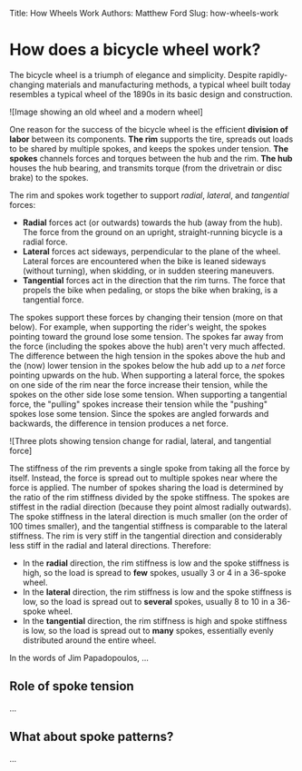 Title: How Wheels Work
Authors: Matthew Ford
Slug: how-wheels-work

# How does a bicycle wheel work?

The bicycle wheel is a triumph of elegance and simplicity. Despite rapidly-changing materials and manufacturing methods, a typical wheel built today resembles a typical wheel of the 1890s in its basic design and construction.

![Image showing an old wheel and a modern wheel]

One reason for the success of the bicycle wheel is the efficient __division of labor__ between its components. __The rim__ supports the tire, spreads out loads to be shared by multiple spokes, and keeps the spokes under tension. __The spokes__ channels forces and torques between the hub and the rim. __The hub__ houses the hub bearing, and transmits torque (from the drivetrain or disc brake) to the spokes.

The rim and spokes work together to support _radial_, _lateral_, and _tangential_ forces:

* __Radial__ forces act (or outwards) towards the hub (away from the hub). The force from the ground on an upright, straight-running bicycle is a radial force.
* __Lateral__ forces act sideways, perpendicular to the plane of the wheel. Lateral forces are encountered when the bike is leaned sideways (without turning), when skidding, or in sudden steering maneuvers.
* __Tangential__ forces act in the direction that the rim turns. The force that propels the bike when pedaling, or stops the bike when braking, is a tangential force.

The spokes support these forces by changing their tension (more on that below). For example, when supporting the rider's weight, the spokes pointing toward the ground lose some tension. The spokes far away from the force (including the spokes above the hub) aren't very much affected. The difference between the high tension in the spokes above the hub and the (now) lower tension in the spokes below the hub add up to a _net_ force pointing upwards on the hub. When supporting a lateral force, the spokes on one side of the rim near the force increase their tension, while the spokes on the other side lose some tension. When supporting a tangential force, the "pulling" spokes increase their tension while the "pushing" spokes lose some tension. Since the spokes are angled forwards and backwards, the difference in tension produces a net force.

![Three plots showing tension change for radial, lateral, and tangential force]

The stiffness of the rim prevents a single spoke from taking all the force by itself. Instead, the force is spread out to multiple spokes near where the force is applied. The number of spokes sharing the load is determined by the ratio of the rim stiffness divided by the spoke stiffness. The spokes are stiffest in the radial direction (because they point almost radially outwards). The spoke stiffness in the lateral direction is much smaller (on the order of 100 times smaller), and the tangential stiffness is comparable to the lateral stiffness. The rim is very stiff in the tangential direction and considerably less stiff in the radial and lateral directions. Therefore:

* In the __radial__ direction, the rim stiffness is low and the spoke stiffness is high, so the load is spread to __few__ spokes, usually 3 or 4 in a 36-spoke wheel.
* In the __lateral__ direction, the rim stiffness is low and the spoke stiffness is low, so the load is spread out to __several__ spokes, usually 8 to 10 in a 36-spoke wheel.
* In the __tangential__ direction, the rim stiffness is high and spoke stiffness is low, so the load is spread out to __many__ spokes, essentially evenly distributed around the entire wheel.

In the words of Jim Papadopoulos, ...


## Role of spoke tension

...


## What about spoke patterns?

...
